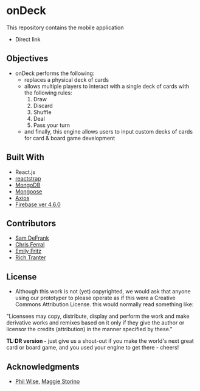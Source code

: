 # onDeck 

This repository contains the mobile application

* Direct link

## Objectives

* onDeck performs the following:
    * replaces a physical deck of cards
    * allows multiple players to interact with a single deck of cards with the following rules:
        1.  Draw
        2.  Discard
        3.  Shuffle
        4.  Deal
        5.  Pass your turn
    * and finally, this engine allows users to input custom decks of cards for card & board game development

## Built With

* React.js
* [reactstrap](https://www.npmjs.com/package/reactstrap)
* [MongoDB](https://www.mongodb.com/cloud/atlas/lp/general?jmp=search&utm_source=google&utm_campaign=Americas-US-MongoDB-to-Atlas-Brand-Alpha&utm_keyword=mongodb&utm_device=c&utm_network=g&utm_medium=cpc&utm_creative=248596149315&utm_matchtype=e&_bt=248596149315&_bk=mongodb&_bm=e&_bn=g&gclid=Cj0KCQiAieTUBRCaARIsAHeLDCRhE9PxNHat8763RBXxzeZobbuVRvF-07MLlP_LV969jhjSOAP227YaAmiqEALw_wcB)
* [Mongoose](https://www.npmjs.com/package/mongoose)
* [Axios](https://www.npmjs.com/package/axios)
* [Firebase ver 4.6.0](https://firebase.google.com/)

## Contributors

* [Sam DeFrank](https://github.com/Sambiguous)
* [Chris Ferral](https://github.com/CRFerrell77)
* [Emily Fritz](https://github.com/emfritz2)
* [Rich Tranter](https://github.com/Richt2566/)


## License

* Although this work is not (yet) copyrighted, we would ask that anyone using our prototyper to please operate as if this were a Creative Commons Attribution License. this would normally read something like: 

"Licensees may copy, distribute, display and perform the work and make derivative works and remixes based on it only if they give the author or licensor the credits (attribution) in the manner specified by these." 

**TL:DR version -** just give us a shout-out if you make the world's next great card or board game, and you used your engine to get there - cheers!

## Acknowledgments

* [Phil Wise](https://www.linkedin.com/in/philipwise/), [Maggie Storino](https://www.linkedin.com/in/maggiestorino/)
